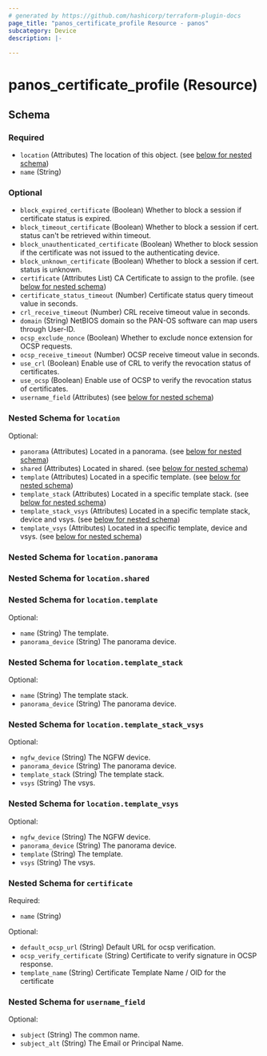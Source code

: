 ```yaml
---
# generated by https://github.com/hashicorp/terraform-plugin-docs
page_title: "panos_certificate_profile Resource - panos"
subcategory: Device
description: |-
  
---
```


# panos_certificate_profile (Resource)





<!-- schema generated by tfplugindocs -->
## Schema

### Required

- `location` (Attributes) The location of this object. (see [below for nested schema](#nestedatt--location))
- `name` (String)

### Optional

- `block_expired_certificate` (Boolean) Whether to block a session if certificate status is expired.
- `block_timeout_certificate` (Boolean) Whether to block a session if cert. status can't be retrieved within timeout.
- `block_unauthenticated_certificate` (Boolean) Whether to block session if the certificate was not issued to the authenticating device.
- `block_unknown_certificate` (Boolean) Whether to block a session if cert. status is unknown.
- `certificate` (Attributes List) CA Certificate to assign to the profile. (see [below for nested schema](#nestedatt--certificate))
- `certificate_status_timeout` (Number) Certificate status query timeout value in seconds.
- `crl_receive_timeout` (Number) CRL receive timeout value in seconds.
- `domain` (String) NetBIOS domain so the PAN-OS software can map users through User-ID.
- `ocsp_exclude_nonce` (Boolean) Whether to exclude nonce extension for OCSP requests.
- `ocsp_receive_timeout` (Number) OCSP receive timeout value in seconds.
- `use_crl` (Boolean) Enable use of CRL to verify the revocation status of certificates.
- `use_ocsp` (Boolean) Enable use of OCSP to verify the revocation status of certificates.
- `username_field` (Attributes) (see [below for nested schema](#nestedatt--username_field))

<a id="nestedatt--location"></a>
### Nested Schema for `location`

Optional:

- `panorama` (Attributes) Located in a panorama. (see [below for nested schema](#nestedatt--location--panorama))
- `shared` (Attributes) Located in shared. (see [below for nested schema](#nestedatt--location--shared))
- `template` (Attributes) Located in a specific template. (see [below for nested schema](#nestedatt--location--template))
- `template_stack` (Attributes) Located in a specific template stack. (see [below for nested schema](#nestedatt--location--template_stack))
- `template_stack_vsys` (Attributes) Located in a specific template stack, device and vsys. (see [below for nested schema](#nestedatt--location--template_stack_vsys))
- `template_vsys` (Attributes) Located in a specific template, device and vsys. (see [below for nested schema](#nestedatt--location--template_vsys))

<a id="nestedatt--location--panorama"></a>
### Nested Schema for `location.panorama`


<a id="nestedatt--location--shared"></a>
### Nested Schema for `location.shared`


<a id="nestedatt--location--template"></a>
### Nested Schema for `location.template`

Optional:

- `name` (String) The template.
- `panorama_device` (String) The panorama device.


<a id="nestedatt--location--template_stack"></a>
### Nested Schema for `location.template_stack`

Optional:

- `name` (String) The template stack.
- `panorama_device` (String) The panorama device.


<a id="nestedatt--location--template_stack_vsys"></a>
### Nested Schema for `location.template_stack_vsys`

Optional:

- `ngfw_device` (String) The NGFW device.
- `panorama_device` (String) The panorama device.
- `template_stack` (String) The template stack.
- `vsys` (String) The vsys.


<a id="nestedatt--location--template_vsys"></a>
### Nested Schema for `location.template_vsys`

Optional:

- `ngfw_device` (String) The NGFW device.
- `panorama_device` (String) The panorama device.
- `template` (String) The template.
- `vsys` (String) The vsys.



<a id="nestedatt--certificate"></a>
### Nested Schema for `certificate`

Required:

- `name` (String)

Optional:

- `default_ocsp_url` (String) Default URL for ocsp verification.
- `ocsp_verify_certificate` (String) Certificate to verify signature in OCSP response.
- `template_name` (String) Certificate Template Name / OID for the certificate


<a id="nestedatt--username_field"></a>
### Nested Schema for `username_field`

Optional:

- `subject` (String) The common name.
- `subject_alt` (String) The Email or Principal Name.